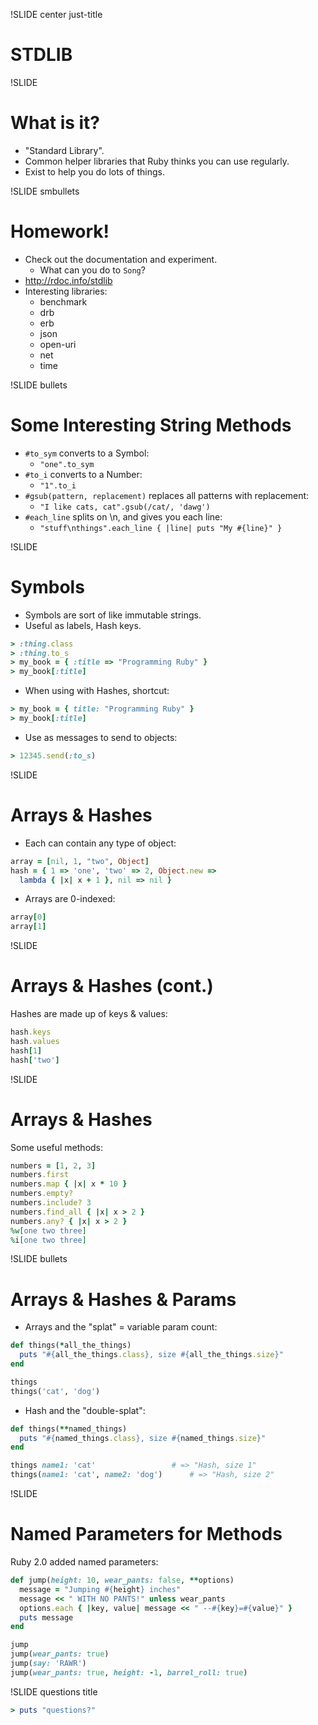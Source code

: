 !SLIDE center just-title
# STDLIB

!SLIDE
# What is it?

* "Standard Library".
* Common helper libraries that Ruby thinks you can use regularly.
* Exist to help you do lots of things.

!SLIDE smbullets
# Homework!

* Check out the documentation and experiment.
    * What can you do to `Song`?
* http://rdoc.info/stdlib
* Interesting libraries:
    * benchmark
    * drb
    * erb
    * json
    * open-uri
    * net
    * time


!SLIDE bullets
# Some Interesting String Methods

* `#to_sym` converts to a Symbol:
    * `"one".to_sym`
* `#to_i` converts to a Number:
    * `"1".to_i`
* `#gsub(pattern, replacement)` replaces all patterns with replacement:
    * `"I like cats, cat".gsub(/cat/, 'dawg')`
* `#each_line` splits on \n, and gives you each line:
    * `"stuff\nthings".each_line { |line| puts "My #{line}" }`

!SLIDE
# Symbols

* Symbols are sort of like immutable strings.
* Useful as labels, Hash keys.

```ruby
> :thing.class
> :thing.to_s
> my_book = { :title => "Programming Ruby" }
> my_book[:title]
```
* When using with Hashes, shortcut:

```ruby
> my_book = { title: "Programming Ruby" }
> my_book[:title]
```
* Use as messages to send to objects:

```ruby
> 12345.send(:to_s)
```

!SLIDE
# Arrays & Hashes

* Each can contain any type of object:

```ruby
array = [nil, 1, "two", Object]
hash = { 1 => 'one', 'two' => 2, Object.new =>
  lambda { |x| x + 1 }, nil => nil }
```

* Arrays are 0-indexed:

```ruby
array[0]
array[1]
```

!SLIDE
# Arrays & Hashes (cont.)
Hashes are made up of keys & values:

```ruby
hash.keys
hash.values
hash[1]
hash['two']
```

!SLIDE
# Arrays & Hashes

Some useful methods:

```ruby
numbers = [1, 2, 3]
numbers.first
numbers.map { |x| x * 10 }
numbers.empty?
numbers.include? 3
numbers.find_all { |x| x > 2 }
numbers.any? { |x| x > 2 }
%w[one two three]
%i[one two three]
```

!SLIDE bullets
# Arrays & Hashes & Params

* Arrays and the "splat" = variable param count:

```ruby
def things(*all_the_things)
  puts "#{all_the_things.class}, size #{all_the_things.size}"
end

things
things('cat', 'dog')
```

* Hash and the "double-splat":

```ruby
def things(**named_things)
  puts "#{named_things.class}, size #{named_things.size}"
end

things name1: 'cat'					# => "Hash, size 1"
things(name1: 'cat', name2: 'dog')		# => "Hash, size 2"
```

!SLIDE
# Named Parameters for Methods

Ruby 2.0 added named parameters:

```ruby
def jump(height: 10, wear_pants: false, **options)
  message = "Jumping #{height} inches"
  message << " WITH NO PANTS!" unless wear_pants
  options.each { |key, value| message << " --#{key}=#{value}" }
  puts message
end

jump
jump(wear_pants: true)
jump(say: 'RAWR')
jump(wear_pants: true, height: -1, barrel_roll: true)
```

!SLIDE questions title

```ruby
> puts "questions?"
```
